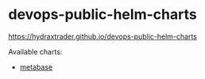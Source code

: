 # devops-public-helm-charts

https://hydraxtrader.github.io/devops-public-helm-charts

Available charts:
- [metabase](charts/metabase)